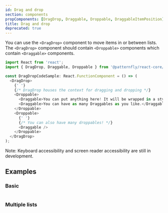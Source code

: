 ```yaml
---
id: Drag and drop
section: components
propComponents: [DragDrop, Draggable, Droppable, DraggableItemPosition]
title: Drag and drop
deprecated: true
---
```


You can use the `<DragDrop>` component to move items in or between lists. The `<DragDrop>` component should contain `<Droppable>` components which contain `<Draggable>` components.

```ts noLive
import React from 'react';
import { DragDrop, Draggable, Droppable } from '@patternfly/react-core/deprecated';

const DragDropCodeSample: React.FunctionComponent = () => (
  <DragDrop>
    {' '}
    {/* DragDrop houses the context for dragging and dropping */}
    <Droppable>
      <Draggable>You can put anything here! It will be wrapped in a styled div.</Draggable>
      <Draggable>You can have as many Draggables as you like.</Draggable>
    </Droppable>
    <Droppable>
      {' '}
      {/* You can also have many droppables! */}
      <Draggable />
    </Droppable>
  </DragDrop>
);
```

Note: Keyboard accessibility and screen reader accessibility are still in development.

## Examples

### Basic

```ts file="./DragDropBasic.tsx"

```

### Multiple lists

```ts file="./DragDropMultipleLists.tsx"

```
